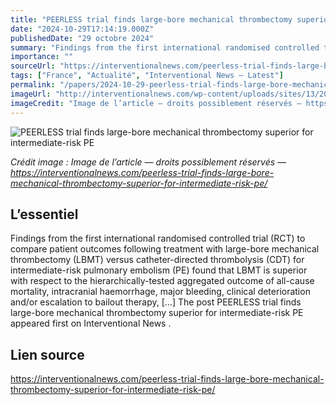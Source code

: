 ```yaml
---
title: "PEERLESS trial finds large-bore mechanical thrombectomy superior for intermediate-risk PE"
date: "2024-10-29T17:14:19.000Z"
publishedDate: "29 octobre 2024"
summary: "Findings from the first international randomised controlled trial (RCT) to compare patient outcomes following treatment with large-bore mechanical thrombectomy (LBMT) versus catheter-directed thrombolysis (CDT) for intermediate-risk pulmonary embolism (PE) found that LBMT is superior with respect to the hierarchically-tested aggregated outcome of all-cause mortality, intracranial haemorrhage, major bleeding, clinical deterioration and/or escalation to bailout therapy, [&#8230;] The post PEERLESS trial finds large-bore mechanical thrombectomy superior for intermediate-risk PE appeared first on Interventional News ."
importance: ""
sourceUrl: "https://interventionalnews.com/peerless-trial-finds-large-bore-mechanical-thrombectomy-superior-for-intermediate-risk-pe/"
tags: ["France", "Actualité", "Interventional News — Latest"]
permalink: "/papers/2024-10-29-peerless-trial-finds-large-bore-mechanical-thrombectomy-superior-for-intermediate-risk-pe"
imageUrl: "http://interventionalnews.com/wp-content/uploads/sites/13/2024/10/IMG_2321.jpg"
imageCredit: "Image de l’article — droits possiblement réservés — https://interventionalnews.com/peerless-trial-finds-large-bore-mechanical-thrombectomy-superior-for-intermediate-risk-pe/"
---
```


![PEERLESS trial finds large-bore mechanical thrombectomy superior for intermediate-risk PE](http://interventionalnews.com/wp-content/uploads/sites/13/2024/10/IMG_2321.jpg)

*Crédit image : Image de l’article — droits possiblement réservés — https://interventionalnews.com/peerless-trial-finds-large-bore-mechanical-thrombectomy-superior-for-intermediate-risk-pe/*

## L’essentiel

Findings from the first international randomised controlled trial (RCT) to compare patient outcomes following treatment with large-bore mechanical thrombectomy (LBMT) versus catheter-directed thrombolysis (CDT) for intermediate-risk pulmonary embolism (PE) found that LBMT is superior with respect to the hierarchically-tested aggregated outcome of all-cause mortality, intracranial haemorrhage, major bleeding, clinical deterioration and/or escalation to bailout therapy, [&#8230;] The post PEERLESS trial finds large-bore mechanical thrombectomy superior for intermediate-risk PE appeared first on Interventional News .

## Lien source

https://interventionalnews.com/peerless-trial-finds-large-bore-mechanical-thrombectomy-superior-for-intermediate-risk-pe/
